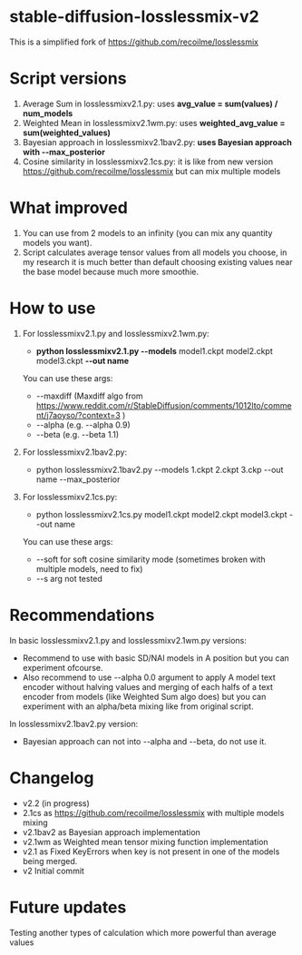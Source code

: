 # stable-diffusion-losslessmix-v2
This is a simplified fork of https://github.com/recoilme/losslessmix

# Script versions

1. Average Sum in losslessmixv2.1.py:
uses **avg_value = sum(values) / num_models**
2. Weighted Mean in losslessmixv2.1wm.py: uses **weighted_avg_value = sum(weighted_values)**
3. Bayesian approach in losslessmixv2.1bav2.py: **uses Bayesian approach with --max_posterior**
4. Cosine similarity in losslessmixv2.1cs.py: it is like from new version https://github.com/recoilme/losslessmix but can mix multiple models

# What improved
1. You can use from 2 models to an infinity (you can mix any quantity models you want).
2. Script calculates average tensor values from all models you choose, in my research it is much better than default choosing existing values near the base model because much more smoothie. 
# How to use

1. For losslessmixv2.1.py and losslessmixv2.1wm.py: 
   + **python losslessmixv2.1.py --models** model1.ckpt model2.ckpt model3.ckpt **--out name**

   You can use these args:
   + --maxdiff (Maxdiff algo from https://www.reddit.com/r/StableDiffusion/comments/1012lto/comment/j7aoyso/?context=3 )
   + --alpha (e.g. --alpha 0.9)
   + --beta (e.g. --beta 1.1)

2. For losslessmixv2.1bav2.py:
   + python losslessmixv2.1bav2.py --models 1.ckpt 2.ckpt 3.ckp  --out name --max_posterior
 
2. For losslessmixv2.1cs.py:
   + python losslessmixv2.1cs.py model1.ckpt model2.ckpt model3.ckpt --out name

   You can use these args:
   + --soft for soft cosine similarity mode (sometimes broken with multiple models, need to fix)
   + --s arg not tested
   
# Recommendations
In basic losslessmixv2.1.py and losslessmixv2.1wm.py versions:
+ Recommend to use with basic SD/NAI models in A position but you can experiment ofcourse.
+ Also recommend to use --alpha 0.0 argument to apply A model text encoder without halving values and merging of each halfs of a text encoder from models (like Weighted Sum algo does) but you can experiment with an alpha/beta mixing like from original script.

In losslessmixv2.1bav2.py version:
+ Bayesian approach can not into --alpha and --beta, do not use it.

# Changelog
+ v2.2
(in progress)
+ 2.1cs as https://github.com/recoilme/losslessmix with multiple models mixing
+ v2.1bav2 as Bayesian approach implementation
+ v2.1wm as Weighted mean tensor mixing function implementation
+ v2.1 as 
Fixed KeyErrors when key is not present in one of the models being merged.
+ v2
Initial commit
# Future updates
Testing another types of calculation which more powerful than average values
